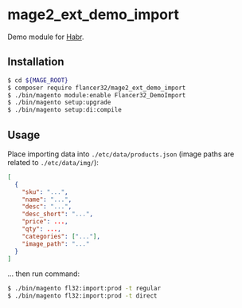 # mage2_ext_demo_import

Demo module for [Habr](https://habr.com/ru/post/436020/).



## Installation

```bash
$ cd ${MAGE_ROOT}
$ composer require flancer32/mage2_ext_demo_import
$ ./bin/magento module:enable Flancer32_DemoImport
$ ./bin/magento setup:upgrade
$ ./bin/magento setup:di:compile
```


## Usage

Place importing data into `./etc/data/products.json` (image paths are related to `./etc/data/img/`):
```json
[
  {
    "sku": "...",
    "name": "...",
    "desc": "...",
    "desc_short": "...",
    "price": ...,
    "qty": ...,
    "categories": ["..."],
    "image_path": "..."
  }
]
```

... then run command:
```bash
$ ./bin/magento fl32:import:prod -t regular
$ ./bin/magento fl32:import:prod -t direct
```
